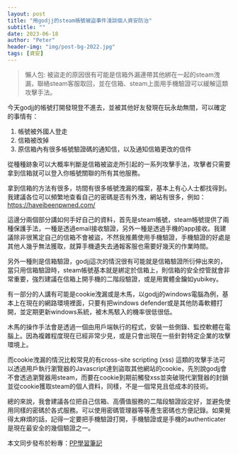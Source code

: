 ```yaml
---
layout: post
title: "用godjj的steam帳號被盜事件淺談個人資安防治"
subtitle: ""
date: 2023-06-18
author: "Peter"
header-img: "img/post-bg-2022.jpg"
tags: [資安]
---
```


> 懶人包: 被盜走的原因很有可能是信箱外漏連帶其他綁在一起的steam洩漏，聯絡steam客服取回，並在信箱、steam上面用手機驗證可以緩解這類攻擊手法。

今天godjj的帳號打開發現登不進去，並被其他好友發現在玩永劫無間，可以確定的事情有：
1. 帳號被外國人登走
2. 信箱被改掉
3. 原信箱內有很多帳號驗證碼的通知信，以及通知信箱更改的信件

從種種跡象可以大概率判斷是信箱被盜走所引起的一系列攻擊手法，攻擊者只需要拿到信箱就可以登入你帳號關聯的所有其他服務。

拿到信箱的方法有很多，坊間有很多帳號洩漏的檔案，基本上有心人士都找得到。我建議各位可以頻繁地查看自己的密碼是否有外洩，網站有很多，例如： https://haveibeenpwned.com/

這邊分兩個部分講如何手好自己的資料，首先是steam帳號，steam帳號提供了兩種保護手法，一種是透過email接收驗證，另外一種是透過手機的app接收。我建議除非很篤定自己的信箱不會被盜，不然我推薦使用手機驗證，手機驗證的好處是其他人幾乎無法獲取，就算手機遺失去通報客服也需要好幾天的作業時間。

另外一種則是信箱驗證，godjj這次的情況很有可能就是信箱驗證所衍伸出來的，當只用信箱驗證時，steam帳號基本就是綁定於信箱上，則信箱的安全控管就會非常重要，強烈建議在信箱上開手機的二階段驗證，或是用實體金鑰如yubikey。

有一部分的人講有可能是cookie洩漏或是木馬，以godjj的windows電腦為例，基本上在現在的網路環境裡面，只要有把windows defender或是其他防毒軟體打開，並定期更新windows系統，被木馬駭入的機率很低很低。

木馬的操作手法會是透過一個由用戶端執行的程式，安裝一些側錄、監控軟體在電腦上。因為複雜程度現在已經非常少見，或是只會出現在一些針對特定企業的攻擊環境上。

而cookie洩漏的情況比較常見的有cross-site scripting (xss) 這類的攻擊手法可以透過用戶執行瀏覽器的Javascript達到盜取其他網站的cookie，先別說godjj會不會透過瀏覽器用steam，而要在cookie到期前觸發xss並突破現代瀏覽器的封鎖並從cookie獲取steam的個人資料，同樣，不是一個常見且低成本的技術。

總的來說，我會建議各位把自己信箱、高價值服務的二階段驗證設定好，並避免使用同樣的密碼於各式服務。可以使用密碼管理器等等產生密碼也方便記錄。如果覺得太麻煩的話，記得一定要把手機驗證打開，手機驗證或是手機的authenticater是現在最安全的幾個驗證之一。

本文同步發布於粉專：[PP學習筆記](https://www.facebook.com/pplearningnote)
